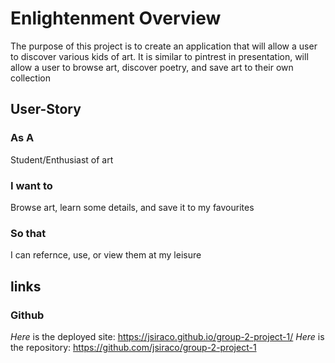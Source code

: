 # Enlightenment Overview
The purpose of this project is to create an application that will allow a user to discover various kids of art.
It is similar to pintrest in presentation, will allow a user to browse art, discover poetry, and save art to their own collection
## User-Story 
### As A
Student/Enthusiast of art
### I want to
Browse art, learn some details, and save it to my favourites
### So that 
I can refernce, use, or view them at my leisure

## links 
### Github
*Here* is the deployed site: https://jsiraco.github.io/group-2-project-1/
*Here* is the repository: https://github.com/jsiraco/group-2-project-1
